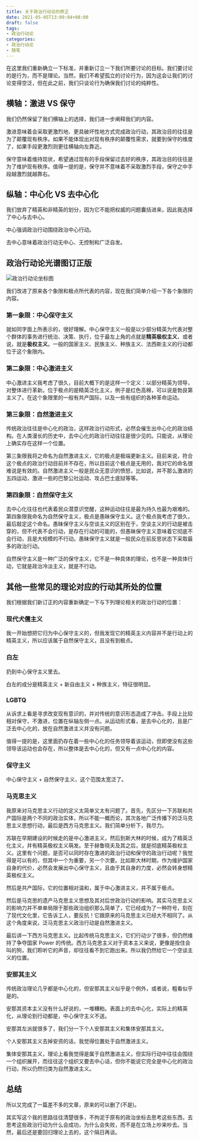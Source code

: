 ```yaml
---
title: 关于政治行动论的修正
date: 2021-05-05T13:09:04+08:00
draft: false
tags:
- 政治行动论
categories:
- 政治行动论
- 随笔
---
```


在这里我们重新确立一下标准，并重新订立一下我们所要讨论的目标。我们要讨论的是行为，而不是理论。当然，我们不希望孤立的讨论行为，因为这会让我们的讨论变得空泛，但在此之前，我们只谈论行为确保我们讨论的纯粹性。

## 横轴：激进 VS 保守

我们仍然保留了我们横轴上的选择，我们进一步阐释我们的内容。

激进意味着会采取更激烈地、更具破坏性地方式完成政治行动，其政治目的往往是为了颠覆现有秩序。如果不能体现出对现有秩序的颠覆性需求，就要到保守的维度了，如果手段更激烈则更往横轴向左靠近。

保守意味着维持现状，希望通过现有的手段保留过去好的秩序，其政治目的往往是为了维护现有秩序。值得一提的是，保守并不意味着不采取激烈手段，保守之中手段越激烈就越靠右。

## 纵轴：中心化 VS 去中心化

我们放弃了精英和非精英的划分，因为它不能把权威的问题囊括进来，因此我选择了中心与去中心。

中心强调政治行动围绕政治中心行动。

去中心意味着政治行动无中心、无控制和广泛自发。

## 政治行动论光谱图订正版

![政治行动论坐标图](/post/img/political-behavior-theory-2.png)

我们改进了原来各个象限和极点所代表的内容，现在我们简单介绍一下各个象限的内容。

### 第一象限：中心保守主义

就如同字面上所表示的，很好理解。中心保守主义一般是以少部分精英为代表对整个群体的事务进行统治、决策、执行，位于最左上角的点就是**精英极权主义**，或者说，就是**极权主义**。一般的国家主义、民族主义、种族主义、法西斯主义的行动都位于这个象限内。

### 第二象限：中心激进主义

中心激进主义我考虑了很久，目前大概下的是这样一个定义：以部分精英为领导，对整体进行革新。位于极点的是精英泛化主义，例子是红色高棉，可以说是勃艮第主义了。在这个象限里的一般有共产国际，以及一些有组织的各种革命运动。

### 第三象限：自然激进主义

传统政治往往是中心化的政治，这样政治行动形式，必然会催生出中心化的政治结构。在人类漫长的历史中，去中心化的政治行动往往是很少见的。只能说，从理论上确实存在这样一个位置。

第三象限我将之命名为自然激进主义，它的极点是极端更新主义。目前来说，符合这个极点的政治行动目前并不存在，所以目前这个极点是无用的，我对它的命名很难说是有效的。自然激进主义一般是民众无意识的愤怒，比如说，并不那么激进的五四运动，激进一些的巴黎公社运动、攻占巴士底狱等等。

### 第四象限：自然保守主义

去中心化往往也代表着民众潜意识觉醒，这种运动往往是最为持久也最为艰难的。第四象限我命名为自然保守主义，极点是愚昧保守主义。这个极点我考虑了很久，最后敲定这个命名。愚昧保守主义与空谈主义的区别在于，空谈主义的行动是被击穿的，但不代表不会行动，是存在行动的可能的，但愚昧保守主义意味着它彻底不会行动，且是大规模的不行动。愚昧保守主义就是一般民众在前反思状态下采取最多的政治行动。

自然保守主义是一种广泛的保守主义，它不是一种具体的理论，也不是一种具体行动，它就是政治冷淡主义，就是不行动。

## 其他一些常见的理论对应的行动其所处的位置

我们根据我们新订正的内容重新确定一下与下列理论相关的政治行动的位置：

### 现代犬儒主义

我一开始想把它归为中心保守主义的，但我发现它的精英主义内容并不是行动上的精英主义，所以应该属于自然保守主义，且没有到极点。

### 白左

扔到中心保守主义里去。

白左的成分是精英主义 + 新自由主义 + 种族主义，特征很明显。

### LGBTQ

从诉求上看是寻求改变现有意识的，并对传统的意识形态造成了冲击。手段上比较相对保守，不激进，位置在纵轴左侧一点。从运动形式看，是去中心化的，且是广泛去中心化的，放在自然激进主义并没有问题。

值得一提的是，这里面扔存在着一些中心化的任务领导着该运动，但即使没有这些领导该运动也会存在，所以整体是去中心化的，但又有一点中心化的内容。

### 保守主义

中心保守主义 + 自然保守主义，这个范围太宽泛了。

### 马克思主义

我原来对马克思主义行动的定义太简单又太有问题了。首先，先区分一下苏联和共产国际是两个不同的政治实体，所以不能一概而论，其次各地广泛传播下的泛马克思主义思想行动，最后是西方马克思主义。我们简单分析下，我尽力。

苏联在早期建设的时候走的是中心激进主义，然后到斯大林的时候，成为了精英泛化主义，并有精英极权主义萌发。至于赫鲁晓夫及其之后，就是彻底精英极权主义。这里有个问题，是否可以同时存在激进的政治行动和保守的政治行动呢？我觉得是可以有的，但其中一个为重要，另一个次要。比如斯大林时期，作为维护国家自身的代价，必然会发展出中心保守主义，且由于其自身的力度，必然会转身想精英极权主义。

然后是共产国际，它的位置相对温和，属于中心激进主义，并不属于极点。

然后是马克思的遗产马克思主义思想及其对后世政治行动的影响。其实马克思主义的影响力并不单单局限于那些政治组织那么简单了，它已经成为了一种符号，刻在了现代文化里，它告诉工人，要反抗！它跟原来的马克思主义已经大不相同了。从这个角度来说，泛马克思主义政治行动是自然激进主义。

最后讲一下西方马克思主义。比起传统马克思主义，它们行动少了很多，但仍然维持了争夺国家 Power 的传统。西方马克思主义对于资本主义来说，更像是拴住会叫的狗，我们聆听它的声音，却往往看不到它跑出来。所以我仍然给它一个空谈主义的位置。

### 安那其主义

传统政治理论几乎都是中心化的，但安那其主义似乎是个例外，或者说，粗看似乎是的。

安那其资本主义没有什么好说的，一堆糟粕。表面上的去中心化，实际上的精英化，从理论到行动都是，中心保守主义不送。

安那其左派就很多了，我们分一下个人安那其主义和集体安那其主义。

个人安那其主义去掉安资的话，我觉得位置处于自然激进主义。

集体安那其主义，理论上看我觉得是属于自然激进主义，但实际行动中往往会围绕一个组织展开，而往往这个组织又要去中心话，但你不能说它完全是中心化的政治行动，所以仍然归类为自然激进主义。

## 总结

所以又完成了一篇差不多的文章，原来的可以删了(不是)。

其实写这个我的思路往往清楚很多，不拘泥于原有的政治坐标去思考这些东西，去思考这些政治行动为什么会成功，为什么会失败，而不是在立场上吵来吵去。当然，最后还是要回归理论上去的，这个隔日再谈。
